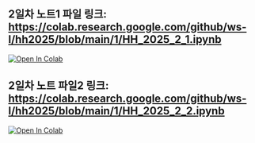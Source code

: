 ## 2일차 노트1 파일 링크: https://colab.research.google.com/github/ws-l/hh2025/blob/main/1/HH_2025_2_1.ipynb

[![Open In Colab](https://colab.research.google.com/assets/colab-badge.svg)](https://colab.research.google.com/github/ws-l/hh2025/blob/main/1/HH_2025_2_1.ipynb)


## 2일차 노트 파일2 링크: https://colab.research.google.com/github/ws-l/hh2025/blob/main/1/HH_2025_2_2.ipynb

[![Open In Colab](https://colab.research.google.com/assets/colab-badge.svg)](https://colab.research.google.com/github/ws-l/hh2025/blob/main/1/HH_2025_2_2.ipynb)




